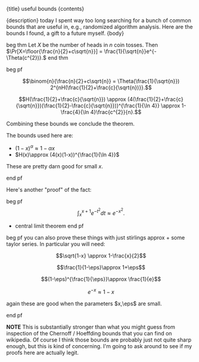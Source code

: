 {title}
useful bounds
{contents}

{description}
today I spent way too long searching for a bunch of common bounds
that are useful in, e.g., randomized algorithm analysis. 
Here are the bounds I found, a gift to a future myself.
{body}

beg thm
Let $X$ be the number of heads in $n$ coin tosses. Then
$\Pr[X=\floor{\frac{n}{2}+c\sqrt{n}}] =
\frac{1}{\sqrt{n}}e^{-\Theta(c^{2})}.$
end thm

beg pf

$$\binom{n}{\frac{n}{2}+c\sqrt{n}} = \Theta(\frac{1}{\sqrt{n}})
2^{nH(\frac{1}{2}+\frac{c}{\sqrt{n})}}.$$

$$H(\frac{1}{2}+\frac{c}{\sqrt{n}}) \approx
(4(\frac{1}{2}+\frac{c}{\sqrt{n}})(\frac{1}{2}-\frac{c}{\sqrt{n}}))^{\frac{1}{\ln 4}} \approx 1-\frac{4}{\ln 4}\frac{c^{2}}{n}.$$

Combining these bounds we conclude the theorem.

The bounds used here are:

- $(1-x)^{\alpha}\approx 1-\alpha x$ 
- $H(x)\approx (4(x)(1-x))^{\frac{1}{\ln 4}}$

These are pretty darn good for small $x$.


end pf

Here's another "proof" of the fact:

beg pf
$$\int_{x}^{x+1}e^{-t^{2}}dt \approx e^{-x^{2}}.$$
+ central limit theorem
end pf

beg pf
you can also prove these things with just stirlings approx +
some taylor series. 
In particular you will need:

$$\sqrt{1-x} \approx 1-\frac{x}{2}$$

$$\frac{1}{1-\eps}\approx 1+\eps$$

$$(1-\eps)^{\frac{1}{\eps}}\approx \frac{1}{e}$$

$$e^{-x}\approx 1-x$$

again these are good when the parameters $x,\eps$ are small.


end pf

**NOTE**
This is substantially stronger than what you might guess from
inspection of the Chernoff / Hoeffding bounds that you can find
on wikipedia. 
Of course I think those bounds are probably just not quite sharp
enough, but this is kind of concerning. I'm going to ask around
to see if my proofs here are actually legit.

